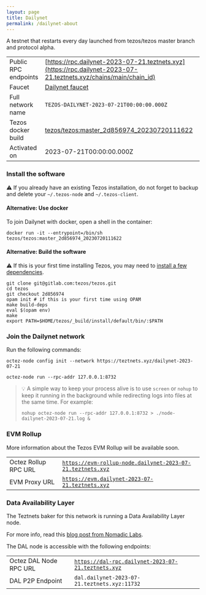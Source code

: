 ```yaml
---
layout: page
title: Dailynet
permalink: /dailynet-about
---
```


A testnet that restarts every day launched from tezos/tezos master branch and protocol alpha.

| | |
|-------|---------------------|
| Public RPC endpoints | [https://rpc.dailynet-2023-07-21.teztnets.xyz](https://rpc.dailynet-2023-07-21.teztnets.xyz/chains/main/chain_id)<br/> |
| Faucet | [Dailynet faucet](https://faucet.dailynet-2023-07-21.teztnets.xyz) |
| Full network name | `TEZOS-DAILYNET-2023-07-21T00:00:00.000Z` |
| Tezos docker build | [tezos/tezos:master_2d856974_20230720111622](https://hub.docker.com/r/tezos/tezos/tags?page=1&ordering=last_updated&name=master_2d856974_20230720111622) |
| Activated on | 2023-07-21T00:00:00.000Z |





### Install the software

⚠️  If you already have an existing Tezos installation, do not forget to backup and delete your `~/.tezos-node` and `~/.tezos-client`.



#### Alternative: Use docker

To join Dailynet with docker, open a shell in the container:

```
docker run -it --entrypoint=/bin/sh tezos/tezos:master_2d856974_20230720111622
```

#### Alternative: Build the software

⚠️  If this is your first time installing Tezos, you may need to [install a few dependencies](https://tezos.gitlab.io/introduction/howtoget.html#setting-up-the-development-environment-from-scratch).

```
git clone git@gitlab.com:tezos/tezos.git
cd tezos
git checkout 2d856974
opam init # if this is your first time using OPAM
make build-deps
eval $(opam env)
make
export PATH=$HOME/tezos/_build/install/default/bin/:$PATH
```

### Join the Dailynet network

Run the following commands:

```
octez-node config init --network https://teztnets.xyz/dailynet-2023-07-21

octez-node run --rpc-addr 127.0.0.1:8732
```

> 💡 A simple way to keep your process alive is to use `screen` or `nohup` to keep it running in the background while redirecting logs into files at the same time. For example:
>
> ```bash=13
> nohup octez-node run --rpc-addr 127.0.0.1:8732 > ./node-dailynet-2023-07-21.log &
> ```


### EVM Rollup

More information about the Tezos EVM Rollup will be available soon.

| | |
|-------|---------------------|
| Octez Rollup RPC URL | [`https://evm-rollup-node.dailynet-2023-07-21.teztnets.xyz`](https://evm-rollup-node.dailynet-2023-07-21.teztnets.xyz/global/block/head) |
| EVM Proxy URL | [`https://evm.dailynet-2023-07-21.teztnets.xyz`](https://evm.dailynet-2023-07-21.teztnets.xyz) |




### Data Availability Layer

The Teztnets baker for this network is running a Data Availability Layer node.

For more info, read this [blog post from Nomadic Labs](https://research-development.nomadic-labs.com/data-availability-layer-tezos.html).

The DAL node is accessible with the following endpoints:

| | |
|-------|---------------------|
| Octez DAL Node RPC URL | [`https://dal-rpc.dailynet-2023-07-21.teztnets.xyz`](https://dal-rpc.dailynet-2023-07-21.teztnets.xyz) |
| DAL P2P Endpoint | `dal.dailynet-2023-07-21.teztnets.xyz:11732` |




